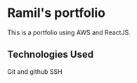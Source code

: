 # Ramil's portfolio

This is a portfolio using AWS and ReactJS.

## Technologies Used

Git and github
SSH